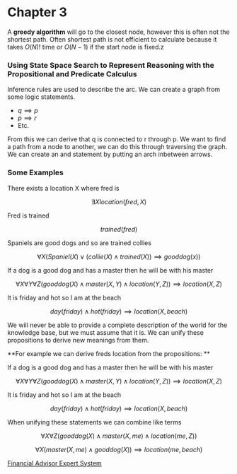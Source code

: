 # Chapter 3

A **greedy algorithm** will go to the closest node,  however this is often not the shortest path. Often shortest path is not efficient to calculate because it takes $O(N)!$ time or $O(N - 1)$ if the start node is fixed.z

### Using State Space Search to Represent Reasoning with the Propositional and Predicate Calculus

Inference rules are used to describe the arc. We can create a graph from some logic statements. 

- $q \implies p$ 
- $p \implies r$
- Etc.

From this we can derive that q is connected to r through p. We want to find a path from a node to another, we can do this through traversing the graph. We can create an and statement by putting an arch inbetween arrows. 

### Some Examples

There exists a location X where fred is

$$
\exists X location(fred, X)
$$

Fred is trained

$$
trained(fred)
$$

Spaniels are good dogs and so are trained collies

$$
\forall X(Spaniel(X) \lor (collie(X) \land trained(X)) \implies gooddog(x))
$$

If a dog is a good dog and has a master then he will be with his master

$$
\forall X \forall Y \forall Z (gooddog(X) \land master(X, Y) \land location(Y, Z)) \implies location(X,Z)
$$


It is friday and hot so I am at the beach

$$
day(friday) \land hot(friday) \implies location(X, beach)
$$


We will never be able to provide a complete description of the world for the knowledge base, but we must assume that it is.  We can unify these propositions to derive new meanings from them.

**For example we can derive freds location from the propositions: **

If a dog is a good dog and has a master then he will be with his master

$$
\forall X \forall Y \forall Z (gooddog(X) \land master(X, Y) \land location(Y, Z)) \implies location(X,Z)
$$

It is friday and hot so I am at the beach

$$
day(friday) \land hot(friday) \implies location(X, beach)
$$

When unifying these statements we can combine like terms

$$
\forall X \forall Z  (gooddog(X) \land master(X, me) \land location(me, Z))
$$

$$
\forall X (master(X, me) \land gooddog(X)) \implies location(me, beach)
$$

[Financial Advisor Expert System](prolog/finance.pl)
